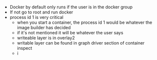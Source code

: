 
- Docker by default only runs if the user is in the docker group 
- If not go to root and run docker 
- process id 1 is very critical 
  - when you start a container, the process id 1 would be whatever the image builder has decided 
  - if it's not mentioned it will be whatever the user says
  - writeable layer is in overlay2
  - writable layer can be found in graph driver section of container inspect 
  - i 